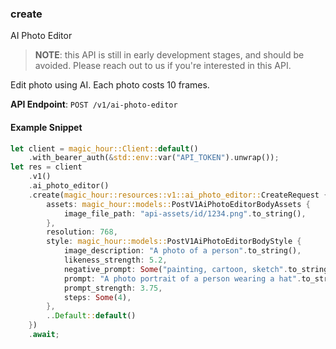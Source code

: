 
### create <a name="create"></a>
AI Photo Editor

> **NOTE**: this API is still in early development stages, and should be avoided. Please reach out to us if you're interested in this API. 

Edit photo using AI. Each photo costs 10 frames.

**API Endpoint**: `POST /v1/ai-photo-editor`

#### Example Snippet

```rust
let client = magic_hour::Client::default()
    .with_bearer_auth(&std::env::var("API_TOKEN").unwrap());
let res = client
    .v1()
    .ai_photo_editor()
    .create(magic_hour::resources::v1::ai_photo_editor::CreateRequest {
        assets: magic_hour::models::PostV1AiPhotoEditorBodyAssets {
            image_file_path: "api-assets/id/1234.png".to_string(),
        },
        resolution: 768,
        style: magic_hour::models::PostV1AiPhotoEditorBodyStyle {
            image_description: "A photo of a person".to_string(),
            likeness_strength: 5.2,
            negative_prompt: Some("painting, cartoon, sketch".to_string()),
            prompt: "A photo portrait of a person wearing a hat".to_string(),
            prompt_strength: 3.75,
            steps: Some(4),
        },
        ..Default::default()
    })
    .await;
```
